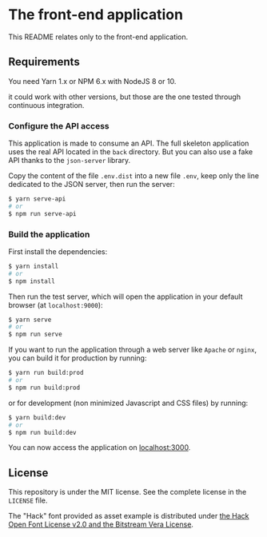 # The front-end application

This README relates only to the front-end application.

## Requirements

You need Yarn 1.x or NPM 6.x with NodeJS 8 or 10.

it could work with other versions, but those are the one tested through continuous integration.

### Configure the API access

This application is made to consume an API. The full skeleton application uses the real API located in the `back` directory. But you can also use a fake API thanks to the `json-server` library.

Copy the content of the file `.env.dist` into a new file `.env`, keep only the line dedicated to the JSON server, then run the server:
```bash
$ yarn serve-api
# or
$ npm run serve-api
```

### Build the application

First install the dependencies:
```bash
$ yarn install
# or
$ npm install
```

Then run the test server, which will open the application in your default browser (at `localhost:9000`):
```bash
$ yarn serve
# or
$ npm run serve
```

If you want to run the application through a web server like `Apache` or `nginx`, you can build it for production by running:
```bash
$ yarn run build:prod
# or
$ npm run build:prod
```

or for development (non minimized Javascript and CSS files) by running:
```bash
$ yarn build:dev
# or
$ npm run build:dev
```

You can now access the application on [localhost:3000](http://localhost:8080).

## License

This repository is under the MIT license. See the complete license in the `LICENSE` file.

The "Hack" font provided as asset example is distributed under [the Hack Open Font License v2.0 and the Bitstream Vera License](https://github.com/chrissimpkins/Hack/blob/master/LICENSE.md).
